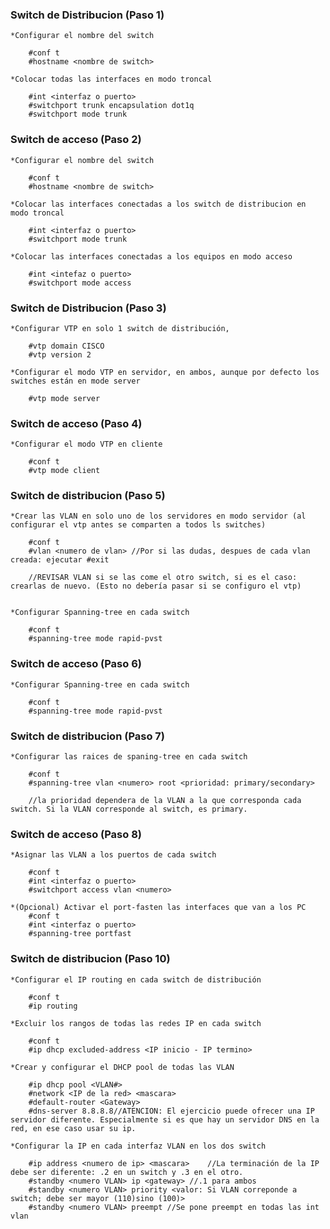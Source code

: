 ### Switch de Distribucion (Paso 1)

	
	*Configurar el nombre del switch

		#conf t
		#hostname <nombre de switch>

	*Colocar todas las interfaces en modo troncal

		#int <interfaz o puerto>
		#switchport trunk encapsulation dot1q
		#switchport mode trunk



### Switch de acceso (Paso 2)
	

	*Configurar el nombre del switch

		#conf t
		#hostname <nombre de switch>

	*Colocar las interfaces conectadas a los switch de distribucion en modo troncal

		#int <interfaz o puerto>
		#switchport mode trunk

	*Colocar las interfaces conectadas a los equipos en modo acceso

		#int <intefaz o puerto>
		#switchport mode access



### Switch de Distribucion (Paso 3)

	*Configurar VTP en solo 1 switch de distribución, 
	
		#vtp domain CISCO
		#vtp version 2

	*Configurar el modo VTP en servidor, en ambos, aunque por defecto los switches están en mode server

		#vtp mode server



### Switch de acceso (Paso 4) 
	

	*Configurar el modo VTP en cliente

		#conf t
		#vtp mode client



### Switch de distribucion (Paso 5)


	*Crear las VLAN en solo uno de los servidores en modo servidor (al configurar el vtp antes se comparten a todos ls switches)

		#conf t
		#vlan <numero de vlan> //Por si las dudas, despues de cada vlan creada: ejecutar #exit

		//REVISAR VLAN si se las come el otro switch, si es el caso: crearlas de nuevo. (Esto no debería pasar si se configuro el vtp)


	*Configurar Spanning-tree en cada switch

		#conf t
		#spanning-tree mode rapid-pvst



### Switch de acceso (Paso 6)


	*Configurar Spanning-tree en cada switch

		#conf t
		#spanning-tree mode rapid-pvst



### Switch de distribucion (Paso 7)


	*Configurar las raices de spaning-tree en cada switch

		#conf t
		#spanning-tree vlan <numero> root <prioridad: primary/secondary>

		//la prioridad dependera de la VLAN a la que corresponda cada switch. Si la VLAN corresponde al switch, es primary.



### Switch de acceso (Paso 8)


	*Asignar las VLAN a los puertos de cada switch

		#conf t
		#int <interfaz o puerto>
		#switchport access vlan <numero>

	*(Opcional) Activar el port-fasten las interfaces que van a los PC
		#conf t
		#int <interfaz o puerto>
		#spanning-tree portfast		




### Switch de distribucion (Paso 10)


	*Configurar el IP routing en cada switch de distribución

		#conf t
		#ip routing

	*Excluir los rangos de todas las redes IP en cada switch

		#conf t
		#ip dhcp excluded-address <IP inicio - IP termino>

	*Crear y configurar el DHCP pool de todas las VLAN

		#ip dhcp pool <VLAN#>
		#network <IP de la red> <mascara>
		#default-router <Gateway>
		#dns-server 8.8.8.8//ATENCION: El ejercicio puede ofrecer una IP servidor diferente. Especialmente si es que hay un servidor DNS en la red, en ese caso usar su ip.

	*Configurar la IP en cada interfaz VLAN en los dos switch

		#ip address <numero de ip> <mascara>	//La terminación de la IP debe ser diferente: .2 en un switch y .3 en el otro.
		#standby <numero VLAN> ip <gateway> //.1 para ambos
		#standby <numero VLAN> priority <valor: Si VLAN correponde a switch; debe ser mayor (110)sino (100)>
		#standby <numero VLAN> preempt //Se pone preempt en todas las int vlan 





	
